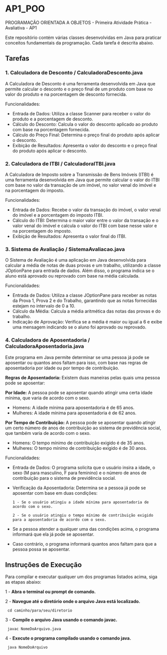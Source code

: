 # AP1_POO
PROGRAMAÇÃO ORIENTADA A OBJETOS - Primeira Atividade Prática - Avaliativa - AP1

Este repositório contém várias classes desenvolvidas em Java para praticar conceitos fundamentais da programação. Cada tarefa é descrita abaixo.

## Tarefas

### 1. Calculadora de Desconto / CalculadoraDesconto.java
A Calculadora de Desconto é uma ferramenta desenvolvida em Java que permite calcular o desconto e o preço final de um produto com base no valor do produto e na porcentagem de desconto fornecida.

Funcionalidades:
* Entrada de Dados: Utiliza a classe Scanner para receber o valor do produto e a porcentagem de desconto.
* Cálculo do Desconto: Calcula o valor do desconto aplicado ao produto com base na porcentagem fornecida.
* Cálculo do Preço Final: Determina o preço final do produto após aplicar o desconto.
* Exibição de Resultados: Apresenta o valor do desconto e o preço final do produto após aplicar o desconto.

### 2. Calculadora de ITBI / CalculadoraITBI.java
A Calculadora de Imposto sobre a Transmissão de Bens Imóveis (ITBI) é uma ferramenta desenvolvida em Java que permite calcular o valor do ITBI com base no valor da transação de um imóvel, no valor venal do imóvel e na porcentagem do imposto.

Funcionalidades:
* Entrada de Dados: Recebe o valor da transação do imóvel, o valor venal do imóvel e a porcentagem do imposto ITBI.
* Cálculo do ITBI: Determina o maior valor entre o valor da transação e o valor venal do imóvel e calcula o valor do ITBI com base nesse valor e na porcentagem do imposto.
* Exibição de Resultados: Apresenta o valor final do ITBI.

### 3. Sistema de Avaliação / SistemaAvaliacao.java
O Sistema de Avaliação é uma aplicação em Java desenvolvida para calcular a média de notas de duas provas e um trabalho, utilizando a classe JOptionPane para entrada de dados. Além disso, o programa indica se o aluno está aprovado ou reprovado com base na média calculada.

Funcionalidades:
* Entrada de Dados: Utiliza a classe JOptionPane para receber as notas da Prova 1, Prova 2 e do Trabalho, garantindo que as notas fornecidas estejam no intervalo de 0 a 10.
* Cálculo da Média: Calcula a média aritmética das notas das provas e do trabalho.
* Indicação de Aprovação: Verifica se a média é maior ou igual a 6 e exibe uma mensagem indicando se o aluno foi aprovado ou reprovado.

### 4. Calculadora de Aposentadoria / CalculadoraAposentadoria.java
Este programa em Java permite determinar se uma pessoa já pode se aposentar ou quantos anos faltam para isso, com base nas regras de aposentadoria por idade ou por tempo de contribuição.

**Regras de Aposentadoria:** Existem duas maneiras pelas quais uma pessoa pode se aposentar:

**Por Idade:** A pessoa pode se aposentar quando atingir uma certa idade mínima, que varia de acordo com o sexo.
+ Homens: A idade mínima para aposentadoria é de 65 anos.
+ Mulheres: A idade mínima para aposentadoria é de 62 anos.
  
**Por Tempo de Contribuição:** A pessoa pode se aposentar quando atingir um certo número de anos de contribuição ao sistema de previdência social, que também varia de acordo com o sexo.
+ Homens: O tempo mínimo de contribuição exigido é de 35 anos.
+ Mulheres: O tempo mínimo de contribuição exigido é de 30 anos.

Funcionalidades:
* Entrada de Dados: O programa solicita que o usuário insira a idade, o sexo (M para masculino, F para feminino) e o número de anos de contribuição para o sistema de previdência social.
* Verificação da Aposentadoria: Determina se a pessoa já pode se aposentar com base em duas condições:

  ``
  1 - Se o usuário atingiu a idade mínima para aposentadoria de acordo com o sexo.
  ``

  ``
  2 - Se o usuário atingiu o tempo mínimo de contribuição exigido para a aposentadoria de acordo com o sexo.
  ``
* Se a pessoa atender a qualquer uma das condições acima, o programa informará que ela já pode se aposentar.
* Caso contrário, o programa informará quantos anos faltam para que a pessoa possa se aposentar.

## Instruções de Execução

Para compilar e executar qualquer um dos programas listados acima, siga as etapas abaixo:

1 -  **Abra o terminal ou prompt de comando.**

2 -  **Navegue até o diretório onde o arquivo Java está localizado.**
  ````
   cd caminho/para/seu/diretorio
  ````

3 - **Compile o arquivo Java usando o comando javac.**
````
 javac NomeDoArquivo.java
````
    
4 - **Execute o programa compilado usando o comando java.**
````
 java NomeDoArquivo
````
